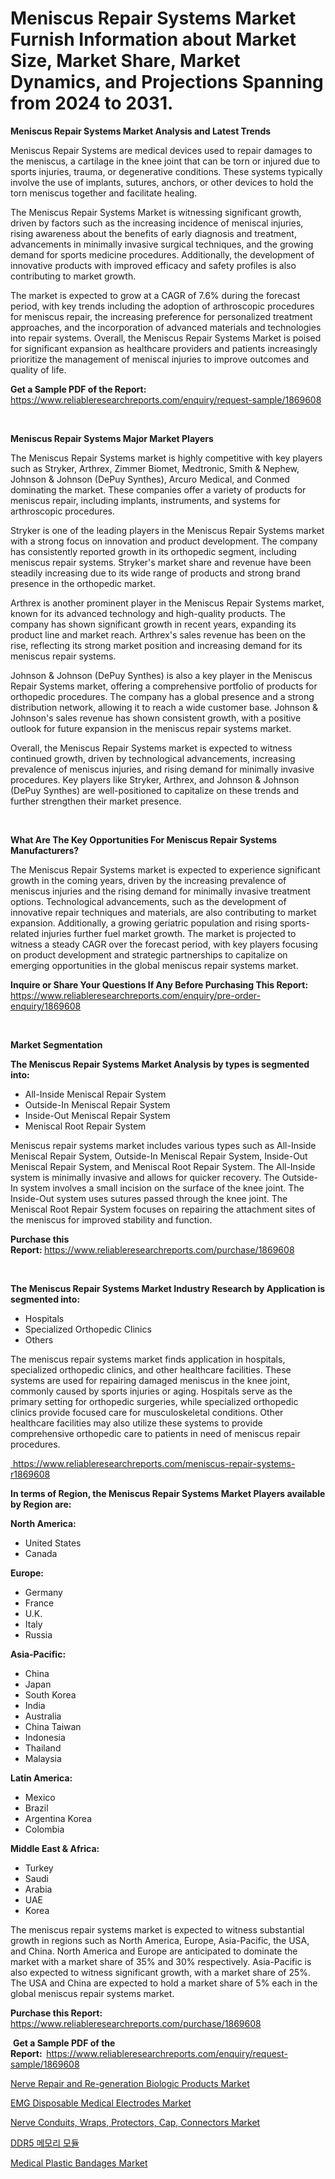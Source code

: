 <p><h1>Meniscus Repair Systems Market Furnish Information about Market Size, Market Share, Market Dynamics, and Projections Spanning from 2024 to 2031.</h1></p><p><strong>Meniscus Repair Systems Market Analysis and Latest Trends</strong></p>
<p><p>Meniscus Repair Systems are medical devices used to repair damages to the meniscus, a cartilage in the knee joint that can be torn or injured due to sports injuries, trauma, or degenerative conditions. These systems typically involve the use of implants, sutures, anchors, or other devices to hold the torn meniscus together and facilitate healing.</p><p>The Meniscus Repair Systems Market is witnessing significant growth, driven by factors such as the increasing incidence of meniscal injuries, rising awareness about the benefits of early diagnosis and treatment, advancements in minimally invasive surgical techniques, and the growing demand for sports medicine procedures. Additionally, the development of innovative products with improved efficacy and safety profiles is also contributing to market growth.</p><p>The market is expected to grow at a CAGR of 7.6% during the forecast period, with key trends including the adoption of arthroscopic procedures for meniscus repair, the increasing preference for personalized treatment approaches, and the incorporation of advanced materials and technologies into repair systems. Overall, the Meniscus Repair Systems Market is poised for significant expansion as healthcare providers and patients increasingly prioritize the management of meniscal injuries to improve outcomes and quality of life.</p></p>
<p><strong>Get a Sample PDF of the Report:&nbsp;</strong> <a href="https://www.reliableresearchreports.com/enquiry/request-sample/1869608">https://www.reliableresearchreports.com/enquiry/request-sample/1869608</a></p>
<p>&nbsp;</p>
<p><strong>Meniscus Repair Systems Major Market Players</strong></p>
<p><p>The Meniscus Repair Systems market is highly competitive with key players such as Stryker, Arthrex, Zimmer Biomet, Medtronic, Smith & Nephew, Johnson & Johnson (DePuy Synthes), Arcuro Medical, and Conmed dominating the market. These companies offer a variety of products for meniscus repair, including implants, instruments, and systems for arthroscopic procedures.</p><p>Stryker is one of the leading players in the Meniscus Repair Systems market with a strong focus on innovation and product development. The company has consistently reported growth in its orthopedic segment, including meniscus repair systems. Stryker's market share and revenue have been steadily increasing due to its wide range of products and strong brand presence in the orthopedic market.</p><p>Arthrex is another prominent player in the Meniscus Repair Systems market, known for its advanced technology and high-quality products. The company has shown significant growth in recent years, expanding its product line and market reach. Arthrex's sales revenue has been on the rise, reflecting its strong market position and increasing demand for its meniscus repair systems.</p><p>Johnson & Johnson (DePuy Synthes) is also a key player in the Meniscus Repair Systems market, offering a comprehensive portfolio of products for orthopedic procedures. The company has a global presence and a strong distribution network, allowing it to reach a wide customer base. Johnson & Johnson's sales revenue has shown consistent growth, with a positive outlook for future expansion in the meniscus repair systems market.</p><p>Overall, the Meniscus Repair Systems market is expected to witness continued growth, driven by technological advancements, increasing prevalence of meniscus injuries, and rising demand for minimally invasive procedures. Key players like Stryker, Arthrex, and Johnson & Johnson (DePuy Synthes) are well-positioned to capitalize on these trends and further strengthen their market presence.</p></p>
<p>&nbsp;</p>
<p><strong>What Are The Key Opportunities For Meniscus Repair Systems Manufacturers?</strong></p>
<p><p>The Meniscus Repair Systems market is expected to experience significant growth in the coming years, driven by the increasing prevalence of meniscus injuries and the rising demand for minimally invasive treatment options. Technological advancements, such as the development of innovative repair techniques and materials, are also contributing to market expansion. Additionally, a growing geriatric population and rising sports-related injuries further fuel market growth. The market is projected to witness a steady CAGR over the forecast period, with key players focusing on product development and strategic partnerships to capitalize on emerging opportunities in the global meniscus repair systems market.</p></p>
<p><strong>Inquire or Share Your Questions If Any Before Purchasing This Report:</strong> <a href="https://www.reliableresearchreports.com/enquiry/pre-order-enquiry/1869608">https://www.reliableresearchreports.com/enquiry/pre-order-enquiry/1869608</a></p>
<p>&nbsp;</p>
<p><strong>Market Segmentation</strong></p>
<p><strong>The Meniscus Repair Systems Market Analysis by types is segmented into:</strong></p>
<p><ul><li>All-Inside Meniscal Repair System</li><li>Outside-In Meniscal Repair System</li><li>Inside-Out Meniscal Repair System</li><li>Meniscal Root Repair System</li></ul></p>
<p><p>Meniscus repair systems market includes various types such as All-Inside Meniscal Repair System, Outside-In Meniscal Repair System, Inside-Out Meniscal Repair System, and Meniscal Root Repair System. The All-Inside system is minimally invasive and allows for quicker recovery. The Outside-In system involves a small incision on the surface of the knee joint. The Inside-Out system uses sutures passed through the knee joint. The Meniscal Root Repair System focuses on repairing the attachment sites of the meniscus for improved stability and function.</p></p>
<p><strong>Purchase this Report:&nbsp;</strong><a href="https://www.reliableresearchreports.com/purchase/1869608">https://www.reliableresearchreports.com/purchase/1869608</a></p>
<p>&nbsp;</p>
<p><strong>The Meniscus Repair Systems Market Industry Research by Application is segmented into:</strong></p>
<p><ul><li>Hospitals</li><li>Specialized Orthopedic Clinics</li><li>Others</li></ul></p>
<p><p>The meniscus repair systems market finds application in hospitals, specialized orthopedic clinics, and other healthcare facilities. These systems are used for repairing damaged meniscus in the knee joint, commonly caused by sports injuries or aging. Hospitals serve as the primary setting for orthopedic surgeries, while specialized orthopedic clinics provide focused care for musculoskeletal conditions. Other healthcare facilities may also utilize these systems to provide comprehensive orthopedic care to patients in need of meniscus repair procedures.</p></p>
<p><a href="https://www.reliableresearchreports.com/meniscus-repair-systems-r1869608">&nbsp;https://www.reliableresearchreports.com/meniscus-repair-systems-r1869608</a></p>
<p><strong>In terms of Region, the Meniscus Repair Systems Market Players available by Region are:</strong></p>
<p>
    <p> <strong> North America: </strong>
        <ul>
            <li>United States</li>
            <li>Canada</li>
        </ul>
        </p> 
    <p> <strong> Europe: </strong>
        <ul>
            <li>Germany</li>
            <li>France</li>
            <li>U.K.</li>
            <li>Italy</li>
            <li>Russia</li>
        </ul>
        </p> 
    <p> <strong> Asia-Pacific: </strong>
        <ul>
            <li>China</li>
            <li>Japan</li>
            <li>South Korea</li>
            <li>India</li>
            <li>Australia</li>
            <li>China Taiwan</li>
            <li>Indonesia</li>
            <li>Thailand</li>
            <li>Malaysia</li>
        </ul>
        </p> 
    <p> <strong> Latin America: </strong>
        <ul>
            <li>Mexico</li>
            <li>Brazil</li>
            <li>Argentina Korea</li>
            <li>Colombia</li>
        </ul>
        </p> 
    <p> <strong> Middle East & Africa: </strong>
        <ul>
            <li>Turkey</li>
            <li>Saudi</li>
            <li>Arabia</li>
            <li>UAE</li>
            <li>Korea</li>
        </ul>
    </p>
    </p>
<p><p>The meniscus repair systems market is expected to witness substantial growth in regions such as North America, Europe, Asia-Pacific, the USA, and China. North America and Europe are anticipated to dominate the market with a market share of 35% and 30% respectively. Asia-Pacific is also expected to witness significant growth, with a market share of 25%. The USA and China are expected to hold a market share of 5% each in the global meniscus repair systems market.</p></p>
<p><strong>Purchase this Report: </strong><a href="https://www.reliableresearchreports.com/purchase/1869608">https://www.reliableresearchreports.com/purchase/1869608</a></p>
<p>&nbsp;<strong>Get a Sample PDF of the Report:&nbsp;&nbsp;</strong><a href="https://www.reliableresearchreports.com/enquiry/request-sample/1869608">https://www.reliableresearchreports.com/enquiry/request-sample/1869608</a></p>
<p><strong></strong></p>
<p><p><a href="https://github.com/riwar777/Market-Research-Report-List-1/blob/main/nerve-repair-and-re-generation-biologic-products-market.md">Nerve Repair and Re-generation Biologic Products Market</a></p><p><a href="https://github.com/goodweq44/Market-Research-Report-List-1/blob/main/emg-disposable-medical-electrodes-market.md">EMG Disposable Medical Electrodes Market</a></p><p><a href="https://github.com/jahid123ahm/Market-Research-Report-List-1/blob/main/nerve-conduits-wraps-protectors-cap-connectors-market.md">Nerve Conduits, Wraps, Protectors, Cap, Connectors Market</a></p><p><a href="https://github.com/muchswr/Market-Research-Report-List-2/blob/main/224178177004.md">DDR5 메모리 모듈</a></p><p><a href="https://github.com/ajohirul8010/Market-Research-Report-List-1/blob/main/medical-plastic-bandages-market.md">Medical Plastic Bandages Market</a></p></p>